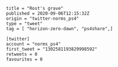```
title = "Rost's grave"
published = 2020-09-06T12:15:32Z
origin = "twitter-norms_ps4"
type = "tweet"
tag = [ "horizon-zero-dawn", "ps4share",]

[twitter]
account = "norms_ps4"
first_tweet = "1302581193829998592"
retweets = 0
favourites = 0
```

<p class='image'><img src='https://mnf.m17s.net/2020/09/06/EhOysIQXgAIy6nC.jpg' alt=''></p>

